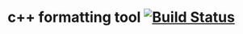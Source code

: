 # c++ formatting tool   [![Build Status](https://travis-ci.org/vaz-ar/cpp_format.svg)](https://travis-ci.org/vaz-ar/cpp_format)
